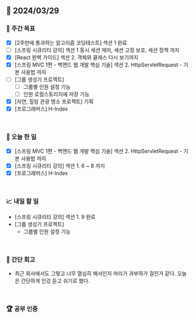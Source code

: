## 📅 2024/03/29

### 👏 주간 목표

- [x] [2주만에 통과하는 알고리즘 코딩테스트] 섹션 1 완료
- [ ] [스프링 시큐리티 강의] 섹션 1 동시 세션 제어, 세션 고정 보호, 세션 정책 까지
- [x] [React 완벽 가이드] 섹션 2. 객체와 클래스 다시 보기까지
- [x] [스프링 MVC 1편 - 백엔드 웹 개발 핵심 기술] 섹션 2. HttpServletRequest - 기본 사용법 까지
- [ ] [그룹 생성기 프로젝트]
  - [ ] 그룹별 인원 설정 기능
  - [ ] 인원 로컬스토리지에 저장 기능
- [x] [자연, 힐링 관광 명소 프로젝트] 기획
- [x] [프로그래머스] H-Index

<br />

### 💯 오늘 한 일

- [x] [스프링 MVC 1편 - 백엔드 웹 개발 핵심 기술] 섹션 2. HttpServletRequest - 기본 사용법 까지
- [x] [스프링 시큐리티 강의] 섹션 1. 6 ~ 8 까지
- [x] [프로그래머스] H-Index

<br />

### 📈 내일 할 일

- [스프링 시큐리티 강의] 섹션 1. 9 완료
- [그룹 생성기 프로젝트]
  - 그룹별 인원 설정 기능

<br />

### 🤔 간단 회고

- 최근 회사에서도 그렇고 너무 열심히 해서인지 머리가 과부하가 걸린거 같다. 오늘은 간단하게 인강 듣고 쉬기로 했다.

<br />

### 🏆 공부 인증
